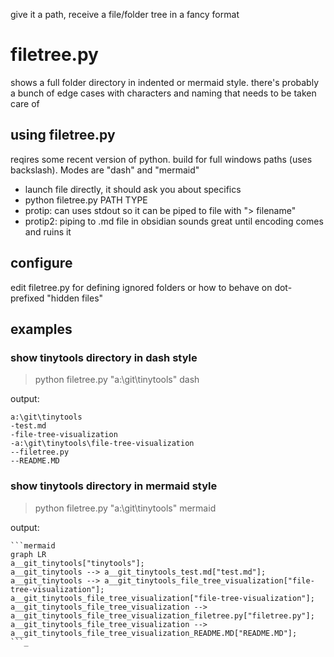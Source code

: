 give it a path, receive a file/folder tree in a fancy format

# filetree.py
shows a full folder directory in indented or mermaid style. there's probably a bunch of edge cases with characters and naming that needs to be taken care of

## using filetree.py
reqires some recent version of python.  build for full windows paths (uses backslash). Modes are "dash" and "mermaid"
- launch file directly, it should ask you about specifics
- python filetree.py PATH TYPE
- protip: can uses stdout so it can be piped to file with "> filename"
- protip2: piping to .md file in obsidian sounds great until encoding comes and ruins it

## configure
edit filetree.py for defining ignored folders or how to behave on dot-prefixed "hidden files"

## examples
### show tinytools directory in dash style
> python filetree.py "a:\git\tinytools" dash

output:
```
a:\git\tinytools
-test.md
-file-tree-visualization
-a:\git\tinytools\file-tree-visualization
--filetree.py
--README.MD
```

### show tinytools directory in mermaid style
> python filetree.py "a:\git\tinytools" mermaid

output:
```
```mermaid
graph LR
a__git_tinytools["tinytools"];
a__git_tinytools --> a__git_tinytools_test.md["test.md"];
a__git_tinytools --> a__git_tinytools_file_tree_visualization["file-tree-visualization"];
a__git_tinytools_file_tree_visualization["file-tree-visualization"];
a__git_tinytools_file_tree_visualization --> a__git_tinytools_file_tree_visualization_filetree.py["filetree.py"];
a__git_tinytools_file_tree_visualization --> a__git_tinytools_file_tree_visualization_README.MD["README.MD"];
```_
```
